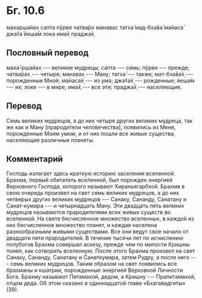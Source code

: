 # Бг. 10.6

махаршайах̣ сапта пӯрве чатва̄ро манавас татха̄ мад-бха̄ва̄ ма̄наса̄ джа̄та̄
йеша̄м̇ лока има̄х̣ праджа̄х̣

## Пословный перевод

маха̄-р̣шайах̣ --- великие мудрецы; сапта --- семь; пӯрве --- прежде;
чатва̄рах̣ --- четыре; манавах̣ --- Ману; татха̄ --- также; мат-бха̄ва̄х̣ ---
порожденные Мной; ма̄наса̄х̣ --- из ума; джа̄та̄х̣ --- рожденные; йеша̄м ---
их; локе --- в мире; има̄х̣ --- все эти; праджа̄х̣ --- населяющие.

## Перевод

Семь великих мудрецов, а до них четыре других великих мудреца, так же
как и Ману \[прародители человечества\], появились из Меня, порожденные
Моим умом, и от них пошли все живые существа, населяющие различные
планеты.

## Комментарий

Господь излагает здесь краткую историю заселения вселенной. Брахма,
первый обитатель вселенной, был порожден энергией Верховного Господа,
которого называют Хираньягарбхой. Брахма в свою очередь произвел на свет
семь великих мудрецов, а до них четверых других великих мудрецов ---
Санаку, Сананду, Санатану и Санат-кумара --- и четырнадцать Ману. Эти
двадцать пять великих мудрецов называются прародителями всех живых
существ во вселенной. На свете бесчисленное множество вселенных, в
каждой из них бесчисленное множество планет, и каждая населена
разнообразными живыми существами. Все они ведут свое начало от двадцати
пяти прародителей. В течение тысячи лет по исчислению полубогов Брахма
совершал аскезу, прежде чем по милости Кришны понял, как сотворить
вселенную. После этого Брахма произвел на свет Санаку, Сананду, Санатану
и Санаткумара, затем Рудру, а после него --- семь великих мудрецов.
Таким образом на свет появились все брахманы и кшатрии, порожденные
энергией Верховной Личности Бога. Брахму называют Питамахой, дедом, а
Кришну --- Прапитамахой, отцом деда. Об этом сказано в одиннадцатой
главе «Бхагавадгиты» (39).

